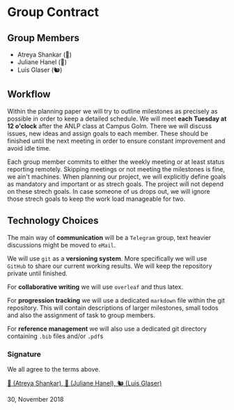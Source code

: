 # Group Contract

## Group Members
* Atreya Shankar (🐌)
* Juliane Hanel (🐍)
* Luis Glaser (🐿)


## Workflow

Within the planning paper we will try to outline milestones as precisely as possible in order to keep a detailed schedule. We will meet **each Tuesday at 12 o'clock** after the ANLP class at Campus Golm. There we will discuss issues, new ideas and assign goals to each member. These should be finished until the next meeting in order to ensure constant improvement and avoid idle time.

Each group member commits to either the weekly meeting or at least status reporting remotely. Skipping meetings or not meeting the milestones is fine, we ain't machines. When planning our project, we will explicitly define goals as mandatory and important or as strech goals. The project will not depend on these strech goals. In case someone of us drops out, we will ignore those strech goals to keep the work load manageable for two. 

## Technology Choices

The main way of **communication** will be a `Telegram` group, text heavier discussions might be moved to `eMail`. 

We will use `git` as a **versioning system**. More specifically we will use `GitHub` to share our current working results. We will keep the repository private until finished.

For **collaborative writing** we will use `overleaf` and thus latex.

For **progression tracking** we will use a dedicated `markdown` file within the git repository. This will contain descriptions of larger milestones, small todos and also the assignment of task to group members. 

For **reference management** we will also use a dedicated git directory containing `.bib` files and/or `.pdf`s


### Signature

We all agree to the terms above.

<u> 🐌 (Atreya Shankar), 🐍 (Juliane Hanel), 🐿 (Luis Glaser)</u>

30, November 2018